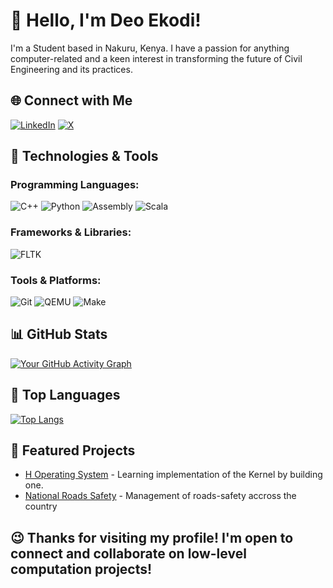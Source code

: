 <!-- Introduction -->
# 👋 Hello, I'm Deo Ekodi!

I'm a Student based in Nakuru, Kenya. I have a passion for anything computer-related and a keen interest in transforming the future of Civil Engineering and its practices. 

<!-- Social Media Badges -->
## 🌐 Connect with Me
[![LinkedIn](https://img.shields.io/badge/LinkedIn-Ekodi-blue?style=flat-square&logo=linkedin)](https://www.linkedin.com/in/deogratius-ekodi-a118b7216/)
[![X](https://img.shields.io/badge/Twitter-Ekodi-blue?style=flat-square&logo=twitter)](https://x.com/ekodi_deo)

<!-- Technologies & Tools -->
## 🔧 Technologies & Tools
### Programming Languages:
![C++](https://img.shields.io/badge/-C%2B%2B-00599C?style=flat-square&logo=c%2B%2B&logoColor=white)
![Python](https://img.shields.io/badge/-Python-3776AB?style=flat-square&logo=python&logoColor=white)
![Assembly](https://img.shields.io/badge/-Assembly-007ACC?style=flat-square&logo=assembly&logoColor=white)
![Scala](https://img.shields.io/badge/-Scala-DC322F?style=flat-square&logo=scala&logoColor=white)
### Frameworks & Libraries:
![FLTK](https://img.shields.io/badge/-FLTK-8CCBE5?style=flat-square&logo=fltk&logoColor=white)
### Tools & Platforms:
![Git](https://img.shields.io/badge/-Git-F05032?style=flat-square&logo=git&logoColor=white)
![QEMU](https://img.shields.io/badge/-QEMU-F37626?style=flat-square&logo=qemu&logoColor=white)
![Make](https://img.shields.io/badge/-Make-FFA500?style=flat-square&logo=gnu-make&logoColor=white)

<!-- GitHub Stats -->
## 📊 GitHub Stats
[![Your GitHub Activity Graph](https://github-readme-stats.vercel.app/api?username=Deo-Ekodi&bg_color=ffffff00&hide_border=true&line_height=20&text_color=777&hide_title=true)](https://github.com/Deo-Ekodi)


<!-- Top Languages -->
## 🚀 Top Languages
[![Top Langs](https://github-readme-stats.vercel.app/api/top-langs/?username=Deo-Ekodi&layout=compact&theme=radical)](https://github.com/Deo-Ekodi)

<!-- Projects -->
## 💼 Featured Projects
- [H Operating System](https://github.com/Deo-Ekodi/hOS.git) - Learning implementation of the Kernel by building one.
- [National Roads Safety](https://github.com/Deo-Ekodi/National-Raads-Safety.git) - Management of roads-safety accross the country

<!-- Footer -->
## 😉 Thanks for visiting my profile! I'm open to connect and collaborate on low-level computation projects!
